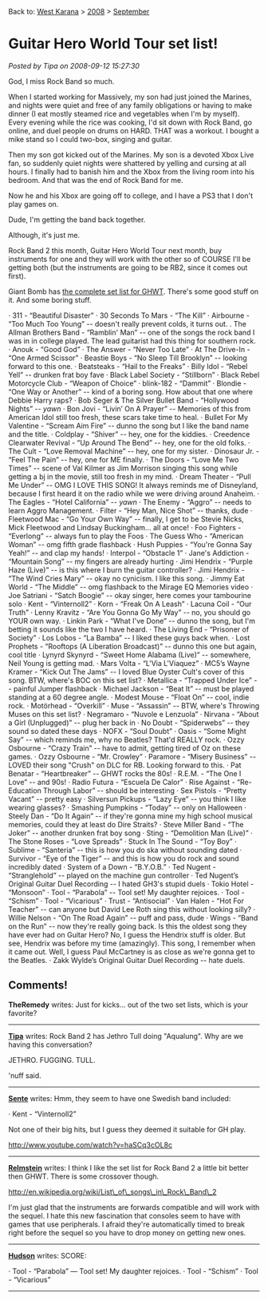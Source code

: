 Back to: [West Karana](/posts/westkarana.md) > [2008](/posts/2008/westkarana.md) > [September](./westkarana.md)
# Guitar Hero World Tour set list!

*Posted by Tipa on 2008-09-12 15:27:30*

God, I miss Rock Band so much.

When I started working for Massively, my son had just joined the Marines, and nights were quiet and free of any family obligations or having to make dinner (I eat mostly steamed rice and vegetables when I'm by myself). Every evening while the rice was cooking, I'd sit down with Rock Band, go online, and duel people on drums on HARD. THAT was a workout. I bought a mike stand so I could two-box, singing and guitar.

Then my son got kicked out of the Marines. My son is a devoted Xbox Live fan, so suddenly quiet nights were shattered by yelling and cursing at all hours. I finally had to banish him and the Xbox from the living room into his bedroom. And that was the end of Rock Band for me.

Now he and his Xbox are going off to college, and I have a PS3 that I don't play games on.

Dude, I'm getting the band back together.

Although, it's just me.

Rock Band 2 this month, Guitar Hero World Tour next month, buy instruments for one and they will work with the other so of COURSE I'll be getting both (but the instruments are going to be RB2, since it comes out first).

Giant Bomb has [the complete set list for GHWT](http://www.giantbomb.com/news/guitar-hero-world-tour-soundtrack-revealed/231/). There's some good stuff on it. And some boring stuff.

· 311 - “Beautiful Disaster”
· 30 Seconds To Mars - “The Kill”
· Airbourne - “Too Much Too Young” -- doesn't really prevent colds, it turns out.
. The Allman Brothers Band - “Ramblin' Man” -- one of the songs the rock band I was in in college played. The lead guitarist had this thing for southern rock.
· Anouk - “Good God”
· The Answer - “Never Too Late”
· At The Drive-In - “One Armed Scissor”
· Beastie Boys - “No Sleep Till Brooklyn” -- looking forward to this one.
· Beatsteaks - “Hail to the Freaks”
· Billy Idol - “Rebel Yell” -- drunken frat boy fave
· Black Label Society - “Stillborn”
· Black Rebel Motorcycle Club - “Weapon of Choice”
· blink-182 - “Dammit”
· Blondie - “One Way or Another” -- kind of a boring song. How about that one where Debbie Harry raps?
· Bob Seger & The Silver Bullet Band - “Hollywood Nights” -- *yawn*
· Bon Jovi - “Livin’ On A Prayer” -- Memories of this from American Idol still too fresh, these scars take time to heal.
· Bullet For My Valentine - “Scream Aim Fire” -- dunno the song but I like the band name and the title.
· Coldplay - “Shiver” -- hey, one for the kiddies.
· Creedence Clearwater Revival - “Up Around The Bend” -- hey, one for the old folks.
· The Cult - “Love Removal Machine” -- hey, one for my sister.
· Dinosaur Jr. - “Feel The Pain” -- hey, one for ME finally.
· The Doors - “Love Me Two Times” -- scene of Val Kilmer as Jim Morrison singing this song while getting a bj in the movie, still too fresh in my mind.
· Dream Theater - “Pull Me Under” -- OMG I LOVE THIS SONG! It always reminds me of Disneyland, because I first heard it on the radio while we were driving around Anaheim.
· The Eagles - “Hotel California” -- *yawn*
· The Enemy - “Aggro” -- needs to learn Aggro Management.
· Filter - “Hey Man, Nice Shot” -- thanks, dude
· Fleetwood Mac - “Go Your Own Way” -- finally, I get to be Stevie Nicks, Mick Fleetwood and Lindsay Buckingham... all at once!
· Foo Fighters - “Everlong” -- always fun to play the Foos
· The Guess Who - “American Woman” -- omg fifth grade flashback
· Hush Puppies - “You're Gonna Say Yeah!” -- and clap my hands!
· Interpol - “Obstacle 1”
· Jane's Addiction - “Mountain Song” -- my fingers are already hurting
· Jimi Hendrix - “Purple Haze (Live)” -- is this where I burn the guitar controller?
· Jimi Hendrix - “The Wind Cries Mary” -- okay no cynicism. I like this song.
· Jimmy Eat World - “The Middle” -- omg flashback to the Mirage EQ Memories video
· Joe Satriani - “Satch Boogie” -- okay singer, here comes your tambourine solo
· Kent - “Vinternoll2”
· Korn - “Freak On A Leash”
· Lacuna Coil - “Our Truth”
· Lenny Kravitz - “Are You Gonna Go My Way” -- no, you should go YOUR own way.
· Linkin Park - “What I've Done” -- dunno the song, but I'm betting it sounds like the two I have heard.
· The Living End - “Prisoner of Society”
· Los Lobos - “La Bamba” -- I liked these guys back when.
· Lost Prophets - “Rooftops (A Liberation Broadcast)” -- dunno this one but again, cool title
· Lynyrd Skynyrd - “Sweet Home Alabama (Live)” -- somewhere, Neil Young is getting mad.
· Mars Volta - “L'Via L'Viaquez”
· MC5’s Wayne Kramer - “Kick Out The Jams” -- I loved Blue Oyster Cult's cover of this song. BTW, where's BOC on this set list?
· Metallica - “Trapped Under Ice” -- painful Jumper flashback
· Michael Jackson - “Beat It” -- must be played standing at a 60 degree angle.
· Modest Mouse - “Float On” -- cool, indie rock.
· Motörhead - “Overkill”
· Muse - “Assassin” -- BTW, where's Throwing Muses on this set list?
· Negramaro - “Nuvole e Lenzuola”
· Nirvana - “About a Girl (Unplugged)” -- plug her back in
· No Doubt - “Spiderwebs” -- they sound so dated these days
· NOFX - “Soul Doubt”
· Oasis - “Some Might Say” -- which reminds me, why no Beatles? That'd REALLY rock.
· Ozzy Osbourne - “Crazy Train” -- have to admit, getting tired of Oz on these games.
· Ozzy Osbourne - “Mr. Crowley”
· Paramore - “Misery Business” -- LOVED their song "Crush" on DLC for RB. Looking forward to this.
· Pat Benatar - “Heartbreaker” -- GHWT rocks the 80s!
· R.E.M. - “The One I Love” -- and 90s!
· Radio Futura - “Escuela De Calor”
· Rise Against - “Re-Education Through Labor” -- should be interesting
· Sex Pistols - “Pretty Vacant” -- pretty easy
· Silversun Pickups - “Lazy Eye” -- you think I like wearing glasses?
· Smashing Pumpkins - “Today” -- only on Halloween
· Steely Dan - “Do It Again” -- if they're gonna mine my high school musical memories, could they at least do Dire Straits?
· Steve Miller Band - “The Joker” -- another drunken frat boy song
· Sting - “Demolition Man (Live)”
· The Stone Roses - “Love Spreads”
· Stuck In The Sound - “Toy Boy”
· Sublime - “Santeria” -- this is how you do ska without sounding dated
· Survivor - “Eye of the Tiger” -- and this is how you do rock and sound incredibly dated
· System of a Down - “B.Y.O.B.”
· Ted Nugent - “Stranglehold” -- played on the machine gun controller
· Ted Nugent’s Original Guitar Duel Recording -- I hated GH3's stupid duels
· Tokio Hotel - “Monsoon”
· Tool - “Parabola” -- Tool set! My daughter rejoices.
· Tool - “Schism”
· Tool - “Vicarious”
· Trust - “Antisocial”
· Van Halen - “Hot For Teacher” -- can anyone but David Lee Roth sing this without looking silly?
· Willie Nelson - “On The Road Again” -- puff and pass, dude
· Wings - “Band on the Run” -- now they're really going back. Is this the oldest song they have ever had on Guitar Hero? No, I guess the Hendrix stuff is older. But see, Hendrix was before my time (amazingly). This song, I remember when it came out. Well, I guess Paul McCartney is as close as we're gonna get to the Beatles.
· Zakk Wylde’s Original Guitar Duel Recording -- hate duels.

## Comments!

**TheRemedy** writes: Just for kicks... out of the two set lists, which is your favorite?

---

**[Tipa](https://chasingdings.com)** writes: Rock Band 2 has Jethro Tull doing "Aqualung". Why are we having this conversation?

JETHRO. FUGGING. TULL.

'nuff said.

---

**[Sente](http://adingworld.wordpress.com)** writes: Hmm, they seem to have one Swedish band included:

· Kent - “Vinternoll2”

Not one of their big hits, but I guess they deemed it suitable for GH play.

http://www.youtube.com/watch?v=haSCq3cOL8c

---

**[Relmstein](http://relmstein.blogspot.com)** writes: I think I like the set list for Rock Band 2 a little bit better then GHWT. There is some crossover though.

http://en.wikipedia.org/wiki/List\_of\_songs\_in\_Rock\_Band\_2

I'm just glad that the instruments are forwards compatible and will work with the sequel. I hate this new fascination that consoles seem to have with games that use peripherals. I afraid they're automatically timed to break right before the sequel so you have to drop money on getting new ones.

---

**[Hudson](http://hudshideout.blogspot.com/)** writes: SCORE:

· Tool - “Parabola” — Tool set! My daughter rejoices.
· Tool - “Schism”
· Tool - “Vicarious”

---

